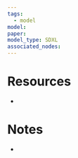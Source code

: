 ```yaml
---
tags:
  - model
model: 
paper: 
model_type: SDXL
associated_nodes:
---
```

# Resources

- 

# Notes

- 
